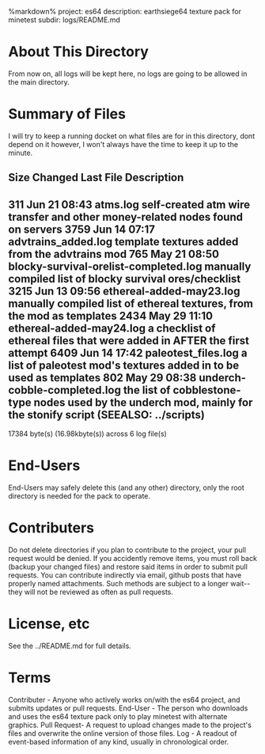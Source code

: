 %markdown%
project: es64
description: earthsiege64 texture pack for minetest
subdir: logs/README.md


About This Directory
====================

From now on, all logs will be kept here, no logs are going to be allowed in the main directory.


Summary of Files
================

I will try to keep a running docket on what files are for in this directory, dont depend on it however, I won't
always have the time to keep it up to the minute.



Size    Changed Last    File                                        Description
-------------------------------------------------------------------------------------------------------------------------------------------------------------------------------------------------------------
  311   Jun 21 08:43    atms.log                                    self-created atm wire transfer and other money-related nodes found on servers
 3759   Jun 14 07:17    advtrains_added.log                         template textures added from the advtrains mod
  765   May 21 08:50    blocky-survival-orelist-completed.log       manually compiled list of blocky survival ores/checklist
 3215   Jun 13 09:56    ethereal-added-may23.log                    manually compiled list of ethereal textures, from the mod as templates
 2434   May 29 11:10    ethereal-added-may24.log                    a checklist of ethereal files that were added in AFTER the first attempt
 6409   Jun 14 17:42    paleotest_files.log                         a list of paleotest mod's textures added in to be used as templates
  802   May 29 08:38    underch-cobble-completed.log                the list of cobblestone-type nodes used by the underch mod, mainly for the stonify script (SEEALSO: ../scripts)
-------------------------------------------------------------------------------------------------------------------------------------------------------------------------------------------------------------
17384 byte(s) (16.98kbyte(s)) across 6 log file(s)


End-Users
=========

End-Users may safely delete this (and any other) directory, only the root directory is needed for the pack to operate.


Contributers
============

Do not delete  directories if you plan to contribute to the project, your pull request would be denied.
If you accidently remove items, you must roll back (backup your changed files) and restore said items in order
to submit pull requests. You can contribute indirectly via email, github posts that have properly named
attachments. Such methods are subject to a longer wait--they will not be reviewed as often as pull requests.

License, etc
============

See the ../README.md for full details.


Terms
=====

Contributer - Anyone who actively works on/with the es64 project, and submits updates or pull requests.
End-User    - The person who downloads and uses the es64 texture pack only to play minetest with alternate graphics.
Pull Request- A request to upload changes made to the project's files and overwrite the online version of those files.
Log         - A readout of event-based information of any kind, usually in chronological order.


